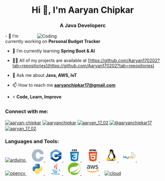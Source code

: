 

<h1 align="center">Hi 👋, I'm Aaryan Chipkar</h1>
<h3 align="center">A Java Developerc</h3>
<img align="right" alt="Coding" width="400" src="https://media.tenor.com/-UygBh3nnfEAAAAC/coding.gif">
- 🔭 I’m currently working on <b>Personal Budget Tracker</b>

- 🌱 I’m currently learning **Spring Boot & AI**

- 👨‍💻 All of my projects are available at [https://github.com/Aaryan170202?tab=repositories](https://github.com/Aaryan170202?tab=repositories)

- 💬 Ask me about **Java, AWS, IoT**

- 📫 How to reach me **aaryanchipkar17@gmail.com**

- ⚡  **Code, Learn, Improve**

<h3 align="left">Connect with me:</h3>
<p align="left">
<a href="https://linkedin.com/in/aaryan-chipkar" target="blank"><img align="center" src="https://raw.githubusercontent.com/rahuldkjain/github-profile-readme-generator/master/src/images/icons/Social/linked-in-alt.svg" alt="aaryan-chipkar" height="30" width="40" /></a>
<a href="https://kaggle.com/aaryanchipkar" target="blank"><img align="center" src="https://raw.githubusercontent.com/rahuldkjain/github-profile-readme-generator/master/src/images/icons/Social/kaggle.svg" alt="aaryanchipkar" height="30" width="40" /></a>
<a href="https://instagram.com/aaryan_17_02" target="blank"><img align="center" src="https://raw.githubusercontent.com/rahuldkjain/github-profile-readme-generator/master/src/images/icons/Social/instagram.svg" alt="aaryan_17_02" height="30" width="40" /></a>
<a href="https://www.hackerrank.com/@aaryanchipkar17" target="blank"><img align="center" src="https://raw.githubusercontent.com/rahuldkjain/github-profile-readme-generator/master/src/images/icons/Social/hackerrank.svg" alt="@aaryanchipkar17" height="30" width="40" /></a>
<a href="https://www.leetcode.com/aaryan_17_02" target="blank"><img align="center" src="https://raw.githubusercontent.com/rahuldkjain/github-profile-readme-generator/master/src/images/icons/Social/leet-code.svg" alt="aaryan_17_02" height="30" width="40" /></a>
</p>

<h3 align="left">Languages and Tools:</h3>
<p align="left">
  <a href="https://www.arduino.cc/" target="_blank" rel="noreferrer">
    <img src="https://cdn.worldvectorlogo.com/logos/arduino-1.svg" alt="arduino" width="40" height="40"/>
  </a>&nbsp;&nbsp;&nbsp;
  
  <a href="https://www.cprogramming.com/" target="_blank" rel="noreferrer">
    <img src="https://raw.githubusercontent.com/devicons/devicon/master/icons/c/c-original.svg" alt="c" width="40" height="40"/>
  </a>&nbsp;&nbsp;&nbsp;
  
  <a href="https://www.w3schools.com/cpp/" target="_blank" rel="noreferrer">
    <img src="https://raw.githubusercontent.com/devicons/devicon/master/icons/cplusplus/cplusplus-original.svg" alt="cplusplus" width="40" height="40"/>
  </a>&nbsp;&nbsp;&nbsp;
  
  <a href="https://www.w3schools.com/css/" target="_blank" rel="noreferrer">
    <img src="https://raw.githubusercontent.com/devicons/devicon/master/icons/css3/css3-original-wordmark.svg" alt="css3" width="40" height="40"/>
  </a>&nbsp;&nbsp;&nbsp;
  
  <a href="https://www.w3.org/html/" target="_blank" rel="noreferrer">
    <img src="https://raw.githubusercontent.com/devicons/devicon/master/icons/html5/html5-original-wordmark.svg" alt="html5" width="40" height="40"/>
  </a>&nbsp;&nbsp;&nbsp;
  
  <a href="https://www.linux.org/" target="_blank" rel="noreferrer">
    <img src="https://raw.githubusercontent.com/devicons/devicon/master/icons/linux/linux-original.svg" alt="linux" width="40" height="40"/>
  </a>&nbsp;&nbsp;&nbsp;
  
  <a href="https://www.mysql.com/" target="_blank" rel="noreferrer">
    <img src="https://raw.githubusercontent.com/devicons/devicon/master/icons/mysql/mysql-original-wordmark.svg" alt="mysql" width="40" height="40"/>
  </a>&nbsp;&nbsp;&nbsp;
  
  <a href="https://opencv.org/" target="_blank" rel="noreferrer">
    <img src="https://www.vectorlogo.zone/logos/opencv/opencv-icon.svg" alt="opencv" width="40" height="40"/>
  </a>&nbsp;&nbsp;&nbsp;
  
  <a href="https://www.python.org" target="_blank" rel="noreferrer">
    <img src="https://raw.githubusercontent.com/devicons/devicon/master/icons/python/python-original.svg" alt="python" width="40" height="40"/>
  </a>&nbsp;&nbsp;&nbsp;
  
  <a href="https://www.java.com" target="_blank" rel="noreferrer">
    <img src="https://raw.githubusercontent.com/devicons/devicon/master/icons/java/java-original.svg" alt="java" width="40" height="40"/>
  </a>&nbsp;&nbsp;&nbsp;
  
  <a href="https://spring.io/projects/spring-boot" target="_blank" rel="noreferrer">
    <img src="https://raw.githubusercontent.com/devicons/devicon/master/icons/spring/spring-original.svg" alt="springboot" width="40" height="40"/>
  </a>&nbsp;&nbsp;&nbsp;
  
  <a href="https://aws.amazon.com/" target="_blank" rel="noreferrer">
    <img src="https://raw.githubusercontent.com/devicons/devicon/master/icons/amazonwebservices/amazonwebservices-original-wordmark.svg" alt="aws" width="40" height="40"/>
  </a>&nbsp;&nbsp;&nbsp;
  
  <a href="https://en.wikipedia.org/wiki/Cloud_computing" target="_blank" rel="noreferrer">
    <img src="https://www.vectorlogo.zone/logos/cloudfoundry/cloudfoundry-icon.svg" alt="cloud" width="40" height="40" style="margin-right: 15px;"/>
  </a>
</p>


<!--
<p><img align="left" src="https://github-readme-stats.vercel.app/api/top-langs?username=aaryan170202&show_icons=true&locale=en&layout=compact" alt="aaryan170202" /></p>

<p>&nbsp;<img align="center" src="https://github-readme-stats.vercel.app/api?username=aaryan170202&show_icons=true&locale=en" alt="aaryan170202" /></p>

<!--<p><img align="center" src="https://github-readme-streak-stats.herokuapp.com/?user=aaryan170202&" alt="aaryan170202" /></p>
-->
<!--<p><img align="left" src="https://github-readme-stats.vercel.app/api/top-langs?username=Aaryan170202&show_icons=true&locale=en&layout=compact" alt="Aaryan's" /></p>
<img align="center" width="47%" src="https://github-readme-stats.vercel.app/api?username=Aaryan170202&show_icons=true&theme=radical" />

<!-- <p>&nbsp;<img align="center" src="https://github-readme-stats.vercel.app/api?username=akankshalugade&show_icons=true&locale=en" alt="akankshalugade" /></p> -->

<!--<p><img align="center" src="https://github-readme-streak-stats.herokuapp.com/?user=Aaryan170202&" alt="Aaryan's" /></p>
